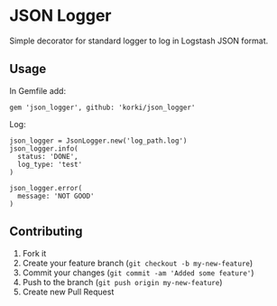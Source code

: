 # JSON Logger

Simple decorator for standard logger to log in Logstash JSON format.

## Usage

In Gemfile add:

```
gem 'json_logger', github: 'korki/json_logger'
```

Log:

```
json_logger = JsonLogger.new('log_path.log')
json_logger.info(
  status: 'DONE',
  log_type: 'test'
)

json_logger.error(
  message: 'NOT GOOD'
)
```

## Contributing

1. Fork it
2. Create your feature branch (`git checkout -b my-new-feature`)
3. Commit your changes (`git commit -am 'Added some feature'`)
4. Push to the branch (`git push origin my-new-feature`)
5. Create new Pull Request
